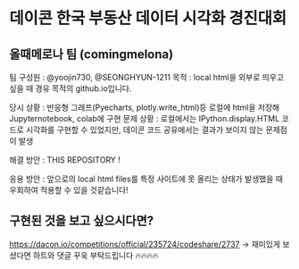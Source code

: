 # 데이콘 한국 부동산 데이터 시각화 경진대회
## 올때메로나 팀 (comingmelona)
팀 구성원 : @yoojin730, @SEONGHYUN-1211
목적 : local html을 외부로 띄우고 싶을 때 경유 목적의 github.io입니다.

당시 상황 : 반응형 그래프(Pyecharts, plotly.write_html)등 로컬에 html을 저장해 Jupyternotebook, colab에 구현
문제 상황 : 로컬에서는 IPython.display.HTML 코드로 시각화를 구현할 수 있었지만, 데이콘 코드 공유에서는 결과가 보이지 않는 문제점이 발생

해결 방안 : THIS REPOSITORY !

응용 방안 : 앞으로의 local html files를 특정 사이트에 못 올리는 상태가 발생했을 때 우회하여 적용할 수 있을 것같습니다! 

## 구현된 것을 보고 싶으시다면? 
https://dacon.io/competitions/official/235724/codeshare/2737
-> 재미있게 보셨다면 하트와 댓글 꾸욱 부탁드립니다 🔥🔥🔥🔥

